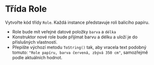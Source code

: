 # Třída Role

Vytvořte kód třídy `Role`. Každá instance představuje roli balicího papíru. 

* Role bude mít veřejné datové položky `barva` a `délka`
* Konstruktor nové role bude přijímat barvu a délku a uloží je do příslušných vlastností.
* Přepište výchozí metodu `ToString()` tak, aby vracela text podobný tomuto: `"Role papíru, barva červená, zbývá 350 cm"`, samozřejmě podle aktuálních hodnot.